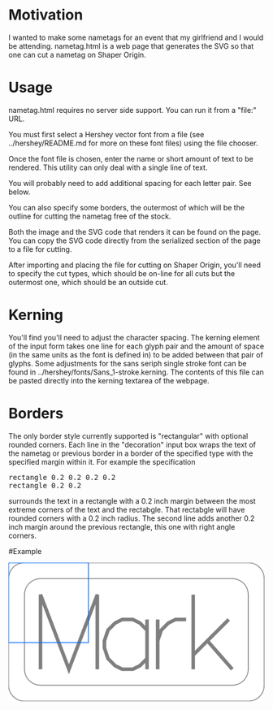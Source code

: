 # Motivation

I wanted to make some nametags for an event that my girlfriend and I
would be attending.  nametag.html is a web page that generates the SVG
so that one can cut a nametag on Shaper Origin.


# Usage

nametag.html requires no server side support.  You can run it from a
"file:" URL.

You must first select a Hershey vector font from a file (see
../hershey/README.md for more on these font files) using the file
chooser.

Once the font file is chosen, enter the name or short amount of text
to be rendered.  This utility can only deal with a single line of
text.

You will probably need to add additional spacing for each letter
pair.  See below.

You can also specify some borders, the outermost of which will
be the outline for cutting the nametag free of the stock.

Both the image and the SVG code that renders it can be found on the
page.  You can copy the SVG code directly from the serialized section
of the page to a file for cutting.

After importing and placing the file for cutting on Shaper Origin,
you'll need to specify the cut types, which should be on-line for all
cuts but the outermost one, which should be an outside cut.


# Kerning

You'll find you'll need to adjust the character spacing.  The kerning
element of the input form takes one line for each glyph pair and the
amount of space (in the same units as the font is defined in) to be
added between that pair of glyphs.  Some adjustments for the sans
seriph single stroke font can be found in
../hershey/fonts/Sans_1-stroke.kerning.  The contents of this file can
be pasted directly into the kerning textarea of the webpage.


# Borders

The only border style currently supported is "rectangular" with optional
rounded corners.  Each line in the "decoration" input box wraps the
text of the nametag or previous border in a border of the specified
type with the specified margin within it.  For example the
specification

<pre>
rectangle 0.2 0.2 0.2 0.2
rectangle 0.2 0.2
</pre>

surrounds the text in a rectangle with a 0.2 inch margin between the
most extreme corners of the text and the rectabgle.  That rectabgle
will have rounded corners with a 0.2 inch radius.  The second line
adds another 0.2 inch margin around the previous rectangle, this one
with right angle corners.


#Example

<img src="example-Mark.svg" />
